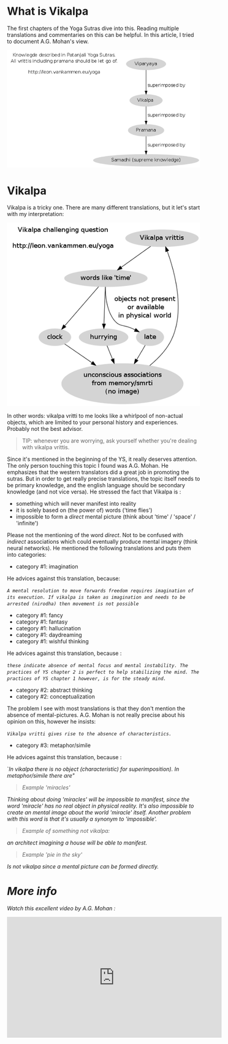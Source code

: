 What is Vikalpa
===============

The first chapters of the Yoga Sutras dive into this.
Reading multiple translations and commentaries on this can be helpful.
In this article, I tried to document A.G. Mohan's view.

<img src="res/yoga-sutras-knowledge.dot.png" />

# Vikalpa

Vikalpa is a tricky one.
There are many different translations, but it let's start with my interpretation:

<img src="res/yoga-sutras-knowledge-2.dot.png" />

In other words: vikalpa vritti to me looks like a whirlpool of non-actual objects, which are limited to your personal history and experiences. Probably not the best advisor.

> TIP: whenever you are worrying, ask yourself whether you're dealing with vikalpa vrittis.

Since it's mentioned in the beginning of the YS, it really deserves attention.
The only person touching this topic I found was A.G. Mohan.
He emphasizes that the western translators did a great job in promoting the sutras. But in order to get really precise translations, the topic itself needs to be primary knowledge, and the english language should be secondary knowledge (and not vice versa).
He stressed the fact that Vikalpa is :

* something which will never manifest into reality 
* it is solely based on (the power of) words ('time flies')
* impossible to form a *direct* mental picture (think about 'time' / 'space' / 'infinite')

Please not the mentioning of the word *direct*.
Not to be confused with *indirect* associations which could eventually produce mental imagery (think neural networks).
He mentioned the following translations and puts them into categories:

* category #1: imagination

He advices against this translation, because: 

<i>`A mental resolution to move forwards freedom requires imagination of its execution. If vikalpa is taken as imagination and needs to be arrested (nirodha) then movement is not possible`</i>

* category #1: fancy
* category #1: fantasy 
* category #1: hallucination
* category #1: daydreaming
* category #1: wishful thinking 

He advices against this translation, because : 

<i>`these indicate absence of mental focus and mental instability. The practices of YS chapter 2 is perfect to help stabilizing the mind. The practices of YS chapter 1 however, is for the steady mind.`</i>

* category #2: abstract thinking 
* category #2: conceptualization

The problem I see with most translations is that they don't mention the absence of mental-pictures.
A.G. Mohan is not really precise about his opinion on this, however he insists:

<i>`Vikalpa vritti gives rise to the absence of characteristics.`</i>  

* category #3: metaphor/simile

He advices against this translation, because : 

`<i>In vikalpa there is no object (characteristic) for superimposition). In metaphor/simile there are"

> Example 'miracles'

Thinking about doing 'miracles' will be impossible to manifest, since the word 'miracle' has no real object in physical reality.
It's also impossible to create an mental image about the world 'miracle' itself.
Another problem with this word is that it's usually a synonym to 'impossible'.

> Example of something not vikalpa: 

an architect imagining a house will be able to manifest.

> Example 'pie in the sky'

Is not vikalpa since a mental picture can be formed *directly*.

# More info 

Watch this excellent video by A.G. Mohan :

<iframe width="560" height="315" src="https://www.youtube.com/embed/r8CVdGzccT0" frameborder="0" allowfullscreen></iframe>
